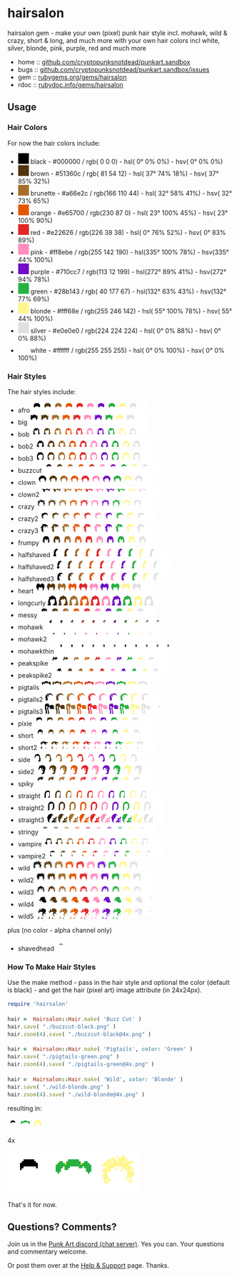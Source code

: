# hairsalon

hairsalon gem - make your own (pixel) punk hair style incl. mohawk, wild & crazy, short & long, and much more with your own hair colors incl white, silver, blonde, pink, purple, red and much more  



* home  :: [github.com/cryptopunksnotdead/punkart.sandbox](https://github.com/cryptopunksnotdead/punkart.sandbox)
* bugs  :: [github.com/cryptopunksnotdead/punkart.sandbox/issues](https://github.com/cryptopunksnotdead/punkart.sandbox/issues)
* gem   :: [rubygems.org/gems/hairsalon](https://rubygems.org/gems/hairsalon)
* rdoc  :: [rubydoc.info/gems/hairsalon](http://rubydoc.info/gems/hairsalon)



## Usage


### Hair Colors

For now the hair colors include:

- ![](i/color-black.png) black - #000000 / rgb(  0   0   0) - hsl(  0°   0%   0%) - hsv(  0°   0%   0%)          
- ![](i/color-brown.png) brown - #51360c / rgb( 81  54  12) - hsl( 37°  74%  18%) - hsv( 37°  85%  32%)
- ![](i/color-brunette.png) brunette - #a66e2c / rgb(166 110  44) - hsl( 32°  58%  41%) - hsv( 32°  73%  65%)
- ![](i/color-orange.png) orange - #e65700 / rgb(230  87   0) - hsl( 23° 100%  45%) - hsv( 23° 100%  90%)
- ![](i/color-red.png) red - #e22626 / rgb(226  38  38) - hsl(  0°  76%  52%) - hsv(  0°  83%  89%)
- ![](i/color-pink.png) pink - #ff8ebe / rgb(255 142 190) - hsl(335° 100%  78%) - hsv(335°  44% 100%)
- ![](i/color-purple.png) purple - #710cc7 / rgb(113  12 199) - hsl(272°  89%  41%) - hsv(272°  94%  78%)
- ![](i/color-green.png) green - #28b143 / rgb( 40 177  67) - hsl(132°  63%  43%) - hsv(132°  77%  69%)
- ![](i/color-blonde.png) blonde - #fff68e / rgb(255 246 142) - hsl( 55° 100%  78%) - hsv( 55°  44% 100%)
- ![](i/color-silver.png) silver - #e0e0e0 / rgb(224 224 224) - hsl(  0°   0%  88%) - hsv(  0°   0%  88%)       
- ![](i/color-white.png) white - #ffffff / rgb(255 255 255) - hsl(  0°   0% 100%) - hsv(  0°   0% 100%)          



### Hair Styles

The hair styles include:

- afro ![](i/hair/afro-strip.png)
- big ![](i/hair/big-strip.png)
- bob ![](i/hair/bob-strip.png)
- bob2 ![](i/hair/bob2-strip.png)
- bob3 ![](i/hair/bob3-strip.png)
- buzzcut ![](i/hair/buzzcut-strip.png)
- clown ![](i/hair/clown-strip.png)
- clown2 ![](i/hair/clown2-strip.png)
- crazy ![](i/hair/crazy-strip.png)
- crazy2 ![](i/hair/crazy2-strip.png)
- crazy3 ![](i/hair/crazy3-strip.png)
- frumpy ![](i/hair/frumpy-strip.png)
- halfshaved ![](i/hair/halfshaved-strip.png)
- halfshaved2 ![](i/hair/halfshaved2-strip.png)
- halfshaved3 ![](i/hair/halfshaved3-strip.png)
- heart ![](i/hair/heart-strip.png)
- longcurly ![](i/hair/longcurly-strip.png)
- messy ![](i/hair/messy-strip.png)
- mohawk ![](i/hair/mohawk-strip.png)
- mohawk2 ![](i/hair/mohawk2-strip.png)
- mohawkthin ![](i/hair/mohawkthin-strip.png)
- peakspike ![](i/hair/peakspike-strip.png)
- peakspike2 ![](i/hair/peakspike2-strip.png)
- pigtails ![](i/hair/pigtails-strip.png)
- pigtails2 ![](i/hair/pigtails2-strip.png)
- pigtails3 ![](i/hair/pigtails3-strip.png)
- pixie ![](i/hair/pixie-strip.png)
- short ![](i/hair/short-strip.png)
- short2 ![](i/hair/short2-strip.png)
- side ![](i/hair/side-strip.png)
- side2 ![](i/hair/side2-strip.png)
- spiky ![](i/hair/spiky-strip.png)
- straight ![](i/hair/straight-strip.png)
- straight2 ![](i/hair/straight2-strip.png)
- straight3 ![](i/hair/straight3-strip.png)
- stringy ![](i/hair/stringy-strip.png)
- vampire ![](i/hair/vampire-strip.png)
- vampire2 ![](i/hair/vampire2-strip.png)
- wild ![](i/hair/wild-strip.png)
- wild2 ![](i/hair/wild2-strip.png)
- wild3 ![](i/hair/wild3-strip.png)
- wild4 ![](i/hair/wild4-strip.png)
- wild5 ![](i/hair/wild5-strip.png)


plus (no color - alpha channel only)

- shavedhead ![](i/hair/shavedhead.png)



### How To Make Hair Styles


Use the make method - pass in the hair style and optional the color (default is black) -
and get the hair (pixel art) image attribute (in 24x24px).

``` ruby
require 'hairsalon'

hair =  Hairsalon::Hair.make( 'Buzz Cut' )
hair.save( "./buzzcut-black.png" )
hair.zoom(4).save( "./buzzcut-black@4x.png" )

hair =  Hairsalon::Hair.make( 'Pigtails', color: 'Green' )
hair.save( "./pigtails-green.png" )
hair.zoom(4).save( "./pigtails-green@4x.png" )

hair =  Hairsalon::Hair.make( 'Wild', color: 'Blonde' )
hair.save( "./wild-blonde.png" )
hair.zoom(4).save( "./wild-blonde@4x.png" )
```


resulting in:

![](i/buzzcut-black.png)
![](i/pigtails-green.png)
![](i/wild-blonde.png)

4x

![](i/buzzcut-black@4x.png)
![](i/pigtails-green@4x.png)
![](i/wild-blonde@4x.png)


That's it for now.




## Questions? Comments?

Join us in the [Punk Art discord (chat server)](https://discord.gg/FE3HeXNKRa). Yes you can.
Your questions and commentary welcome.

Or post them over at the [Help & Support](https://github.com/geraldb/help) page. Thanks.



